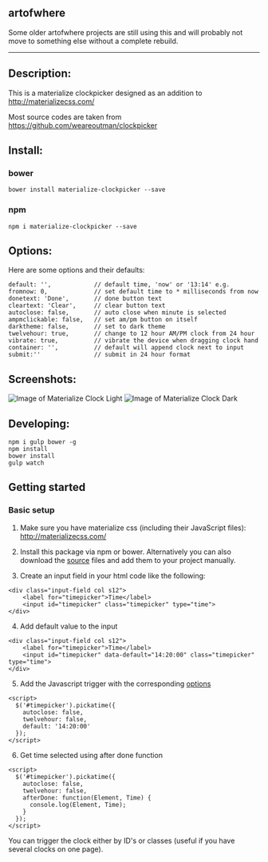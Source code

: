 ## artofwhere
Some older artofwhere projects are still using this and will probably not move to something else without a complete rebuild.

---

## Description:
This is a materialize clockpicker designed as an addition to http://materializecss.com/

Most source codes are taken from https://github.com/weareoutman/clockpicker

## Install:

### bower
`bower install materialize-clockpicker --save`

### npm
`npm i materialize-clockpicker --save`

## Options:
Here are some options and their defaults:
```
default: '',            // default time, 'now' or '13:14' e.g.
fromnow: 0,             // set default time to * milliseconds from now
donetext: 'Done',       // done button text
cleartext: 'Clear',     // clear button text
autoclose: false,       // auto close when minute is selected
ampmclickable: false,   // set am/pm button on itself
darktheme: false,       // set to dark theme
twelvehour: true,       // change to 12 hour AM/PM clock from 24 hour
vibrate: true,          // vibrate the device when dragging clock hand
container: '',          // default will append clock next to input
submit:''               // submit in 24 hour format
```

## Screenshots:
![Image of Materialize Clock Light](https://github.com/chingyawhao/materialize-clockpicker/blob/master/images/material-clock-light.PNG)
![Image of Materialize Clock Dark](https://github.com/chingyawhao/materialize-clockpicker/blob/master/images/material-clock-dark.PNG)


## Developing:
```
npm i gulp bower -g
npm install
bower install
gulp watch
```


## Getting started

### Basic setup

1. Make sure you have materialize css (including their JavaScript files): http://materializecss.com/

2. Install this package via npm or bower. Alternatively you can also download the [source](https://github.com/chingyawhao/materialize-clockpicker/tree/master/src) files and add them to your project manually.

3. Create an input field in your html code like the following:

  ```
  <div class="input-field col s12">
      <label for="timepicker">Time</label>
      <input id="timepicker" class="timepicker" type="time">
  </div>
  ```

4. Add default value to the input

  ```
  <div class="input-field col s12">
      <label for="timepicker">Time</label>
      <input id="timepicker" data-default="14:20:00" class="timepicker" type="time">
  </div>
  ```

5. Add the Javascript trigger with the corresponding [options](https://github.com/chingyawhao/materialize-clockpicker#options)

  ```
  <script>
    $('#timepicker').pickatime({
      autoclose: false,
      twelvehour: false,
      default: '14:20:00'
    });
  </script>
  ```

6. Get time selected using after done function

  ```
  <script>
    $('#timepicker').pickatime({
      autoclose: false,
      twelvehour: false,
      afterDone: function(Element, Time) {
        console.log(Element, Time);
      }
    });
  </script>
  ```

You can trigger the clock either by ID's or classes (useful if you have several clocks on one page).
